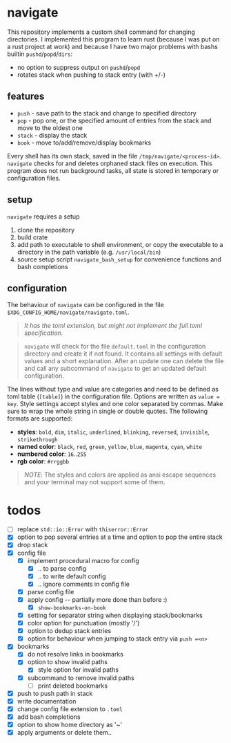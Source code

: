 # navigate

This repository implements a custom shell command for changing directories.
I implemented this program to learn rust (because I was put on a rust project at work) and because I have two major problems with bashs builtin `pushd`/`popd`/`dirs`:
* no option to suppress output on `pushd`/`popd`
* rotates stack when pushing to stack entry (with +/-<entry-number>)

## features

* `push` - save path to the stack and change to specified directory
* `pop` - pop one, or the specified amount of entries from the stack and move to the oldest one
* `stack` - display the stack
* `book` - move to/add/remove/display bookmarks

Every shell has its own stack, saved in the file `/tmp/navigate/<process-id>`.
`navigate` checks for and deletes orphaned stack files on execution.
This program does not run background tasks, all state is stored in temporary or configuration files.


## setup

`navigate` requires a setup
1) clone the repository
1) build crate
1) add path to executable to shell environment, or copy the executable to a directory in the path variable (e.g. `/usr/local/bin`)
1) source setup script `navigate_bash_setup` for convenience functions and bash completions


## configuration

The behaviour of `navigate` can be configured in the file `$XDG_CONFIG_HOME/navigate/navigate.toml`.

> *It has the toml extension, but might not implement the full toml specification.*

> `navigate` will check for the file `default.toml` in the configuration directory and create it if not found.
> It contains all settings with default values and a short explanation.
> After an update one can delete the file and call any subcommand of `navigate` to get an updated default configuration.

The lines without type and value are categories and need to be defined as toml table (`[table]`) in the configuration file.
Options are written as `value = key`.
Style settings accept styles and one color separated by commas.
Make sure to wrap the whole string in single or double quotes.
The following formats are supported:

* **styles**: `bold`, `dim`, `italic`, `underlined`, `blinking`, `reversed`, `invisible`, `strikethrough`
* **named color**: `black`, `red`, `green`, `yellow`, `blue`, `magenta`, `cyan`, `white`
* **numbered color**: `16`..`255`
* **rgb color**: `#rrggbb`

> *NOTE*: The styles and colors are applied as ansi escape sequences and your terminal may not support some of them.


# todos

- [ ] replace `std::io::Error` with `thiserror::Error`
- [x] option to pop several entries at a time and option to pop the entire stack
- [x] drop stack
- [x] config file
  - [x] implement procedural macro for config
    - [x] .. to parse config
    - [x] .. to write default config
    - [x] .. ignore comments in config file
  - [x] parse config file
  - [x] apply config -- partially more done than before :)
    - [x] `show-bookmarks-on-book`
  - [x] setting for separator string when displaying stack/bookmarks
  - [x] color option for punctuation (mostly '/')
  - [x] option to dedup stack entries
  - [x] option for behaviour when jumping to stack entry via `push =<n>`
- [x] bookmarks
  - [x] do not resolve links in bookmarks
  - [x] option to show invalid paths
    - [x] style option for invalid paths
  - [x] subcommand to remove invalid paths
    - [ ] print deleted bookmarks
- [x] push <number> to push path in stack
- [x] write documentation
- [x] change config file extension to `.toml`
- [x] add bash completions
- [x] option to show home directory as '~'
- [x] apply arguments or delete them..
